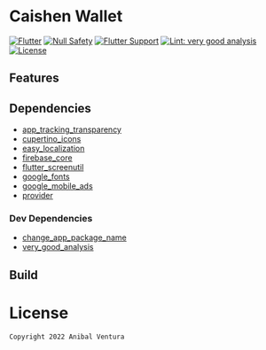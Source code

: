 # Caishen Wallet

[![Flutter](https://img.shields.io/static/v1?label=Flutter&message=2.10.1&color=blue)](https://flutter.dev/)
[![Null Safety](https://img.shields.io/static/v1?label=Null+Safety&message=YES&color=success)](https://flutter.dev/docs/null-safety)
[![Flutter Support](https://img.shields.io/static/v1?label=Support&message=Android%20|%20iOS&color=blue)]()
[![Lint: very good analysis](https://img.shields.io/badge/Lint-very_good_analysis-B22C89.svg)](https://pub.dev/packages/very_good_analysis)
[![License](https://img.shields.io/static/v1?label=License&message=MIT&color=blue)](LICENSE)

<!-- <img src="assets/images/repository/repository_banner.png" align="center"/> -->

## Features


## Dependencies
- [app_tracking_transparency](https://pub.dev/packages/app_tracking_transparency)
- [cupertino_icons](https://pub.dev/packages/cupertino_icons)
- [easy_localization](https://pub.dev/packages/easy_localization)
- [firebase_core](https://pub.dev/packages/firebase_core)
- [flutter_screenutil](https://pub.dev/packages/flutter_screenutil)
- [google_fonts](https://pub.dev/packages/google_fonts)
- [google_mobile_ads](https://pub.dev/packages/google_mobile_ads)
- [provider](https://pub.dev/packages/provider)

### Dev Dependencies
- [change_app_package_name](https://pub.dev/packages/change_app_package_name)
- [very_good_analysis](https://pub.dev/packages/very_good_analysis)

## Build

# License

```xml
Copyright 2022 Anibal Ventura
```